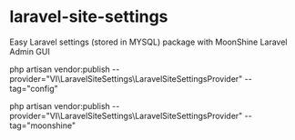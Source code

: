 # laravel-site-settings
Easy Laravel settings (stored in MYSQL) package with MoonShine Laravel Admin GUI

php artisan vendor:publish --provider="VI\LaravelSiteSettings\LaravelSiteSettingsProvider" --tag="config"

php artisan vendor:publish --provider="VI\LaravelSiteSettings\LaravelSiteSettingsProvider" --tag="moonshine"

